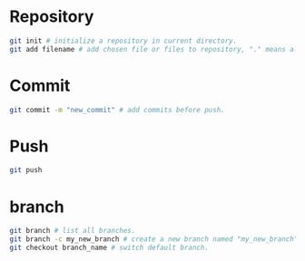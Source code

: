 # Repository
```bash
git init # initialize a repository in current directory.
git add filename # add chosen file or files to repository, "." means all files and directories in current directory.
```

# Commit

```bash
git commit -m "new_commit" # add commits before push.
```

# Push
```bash
git push
```

# branch
```bash
git branch # list all branches.
git branch -c my_new_branch # create a new branch named "my_new_branch" .
git checkout branch_name # switch default branch.
```